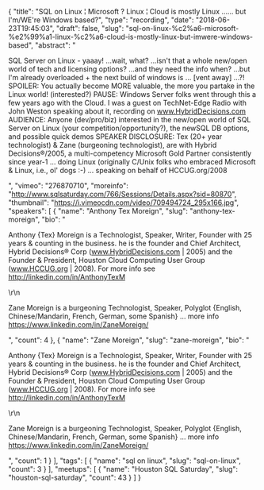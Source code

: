 {
  "title": "SQL on Linux ¦ Microsoft ? Linux ¦ Cloud is mostly Linux …… but I'm/WE're Windows based?",
  "type": "recording",
  "date": "2018-06-23T19:45:03",
  "draft": false,
  "slug": "sql-on-linux-%c2%a6-microsoft-%e2%99%a1-linux-%c2%a6-cloud-is-mostly-linux-but-imwere-windows-based",
  "abstract": "<p>SQL Server on Linux - yaaay!   …wait, what?  …isn't that a whole new/open world of tech and licensing options?  …and they need the info when? …but I'm already overloaded + the next build of windows is …  [vent away] …?! SPOILER:  You actually become MORE valuable, the more you partake in the Linux world!  (interested?) PAUSE:  Windows Server folks went through this a few years ago with the Cloud.  I was a guest on TechNet-Edge Radio with John Weston speaking about it, recording on www.HybridDecisions.com AUDIENCE:  Anyone (dev/pro/biz)  interested in the new/open world of SQL Server on Linux (your competition/opportunity?), the newSQL DB options, and possible quick demos SPEAKER DISCLOSURE: Tex (20+ year technologist) & Zane (burgeoning technologist), are with Hybrid Decisions®/2005, a multi-competency Microsoft Gold Partner consistently since year-1 … doing Linux (originally C/Unix folks who embraced Microsoft & Linux, i.e., ol' dogs :-) … speaking on behalf of HCCUG.org/2008</p>",
  "vimeo": "276870710",
  "moreinfo": "http://www.sqlsaturday.com/766/Sessions/Details.aspx?sid=80870",
  "thumbnail": "https://i.vimeocdn.com/video/709494724_295x166.jpg",
  "speakers": [
    {
      "name": "Anthony Tex Moreign",
      "slug": "anthony-tex-moreign",
      "bio": "<p>Anthony {Tex} Moreign is a Technologist, Speaker, Writer, Founder with 25 years & counting in the business. he is the founder and Chief Architect, Hybrid Decisions® Corp   (www.HybridDecisions.com  | 2005) and the Founder & President, Houston Cloud Computing User Group   (www.HCCUG.org  | 2008). For more info see http://linkedin.com/in/AnthonyTexM</p>\r\n<p>Zane Moreign is a burgeoning Technologist, Speaker, Polyglot  {English, Chinese/Mandarin, French, German, some Spanish} … more info https://www.linkedin.com/in/ZaneMoreign/</p>",
      "count": 4
    },
    {
      "name": "Zane Moreign",
      "slug": "zane-moreign",
      "bio": "<p>Anthony {Tex} Moreign is a Technologist, Speaker, Writer, Founder with 25 years & counting in the business. he is the founder and Chief Architect, Hybrid Decisions® Corp   (www.HybridDecisions.com  | 2005) and the Founder & President, Houston Cloud Computing User Group   (www.HCCUG.org  | 2008). For more info see http://linkedin.com/in/AnthonyTexM</p>\r\n<p>Zane Moreign is a burgeoning Technologist, Speaker, Polyglot  {English, Chinese/Mandarin, French, German, some Spanish} … more info https://www.linkedin.com/in/ZaneMoreign/</p>",
      "count": 1
    }
  ],
  "tags": [
    {
      "name": "sql on linux",
      "slug": "sql-on-linux",
      "count": 3
    }
  ],
  "meetups": [
    {
      "name": "Houston SQL Saturday",
      "slug": "houston-sql-saturday",
      "count": 43
    }
  ]
}
